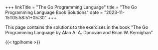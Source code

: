 +++
linkTitle = "The Go Programming Language"
title = "The Go Programming Language Book Solutions"
date = "2023-11-15T05:58:51+05:30"
+++

This page contains the solutions to the exercises in the book "The Go Programming Language by Alan A. A. Donovan and Brian W. Kernighan"

{{< tgplhome >}}
